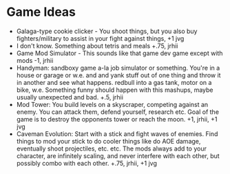 # Game Ideas

 - Galaga-type cookie clicker - You shoot things, but you also buy fighters/military to assist in your fight against things, +1 jvg
 - I don't know.  Something about tetris and meals +.75, jrhii
 - Game Mod Simulator - This sounds like that game dev game except with mods -1, jrhii
 - Handyman: sandboxy game a-la job simulator or something.  You're in a house or garage or w.e. and and yank stuff out of one thing and throw it in another and see what happens.  redbull into a gas tank, motor on a bike, w.e.  Something funny should happen with this mashups, maybe usually unexpected and bad. +.5, jrhii
 - Mod Tower: You build levels on a skyscraper, competing against an enemy.  You can attack them, defend yourself, research etc.  Goal of the game is to destroy the opponents tower or reach the moon. +1, jrhii, +1 jvg
 - Caveman Evolution: Start with a stick and fight waves of enemies.  Find things to mod your stick to do cooler things like do AOE damage, eventually shoot projectiles, etc. etc.  The mods always add to your character, are infinitely scaling, and never interfere with each other, but possibly combo with each other.   +.75, jrhii, +1 jvg
